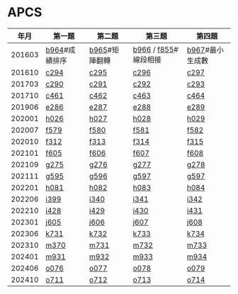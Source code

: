 # APCS
| 年月 | 第一題 | 第二題 | 第三題 | 第四題 |
| - | - | - | - | - |
| 201603 | [b964](https://zerojudge.tw/ShowProblem?problemid=b964)#成績排序 | [b965](https://zerojudge.tw/ShowProblem?problemid=b965)#矩陣翻轉  | [b966](https://zerojudge.tw/ShowProblem?problemid=b966) / [f855](https://zerojudge.tw/ShowProblem?problemid=f855)#線段相接 | [b967](https://zerojudge.tw/ShowProblem?problemid=b967)#最小生成數 |
| 201610 | [c294](https://zerojudge.tw/ShowProblem?problemid=c294) | [c295](https://zerojudge.tw/ShowProblem?problemid=c295) | [c296](https://zerojudge.tw/ShowProblem?problemid=c296) | [c297](https://zerojudge.tw/ShowProblem?problemid=c297) |
| 201703 | [c290](https://zerojudge.tw/ShowProblem?problemid=c290) | [c291](https://zerojudge.tw/ShowProblem?problemid=c291) | [c292](https://zerojudge.tw/ShowProblem?problemid=c292) | [c293](https://zerojudge.tw/ShowProblem?problemid=c293) |
| 201710 | [c461](https://zerojudge.tw/ShowProblem?problemid=c461) | [c462](https://zerojudge.tw/ShowProblem?problemid=c462) | [c463](https://zerojudge.tw/ShowProblem?problemid=c463) | [c464](https://zerojudge.tw/ShowProblem?problemid=c464) |
| 201906 | [e286](https://zerojudge.tw/ShowProblem?problemid=e286) | [e287](https://zerojudge.tw/ShowProblem?problemid=e287) | [e288](https://zerojudge.tw/ShowProblem?problemid=e288) | [e289](https://zerojudge.tw/ShowProblem?problemid=e289) |
| 202001 | [h026](https://zerojudge.tw/ShowProblem?problemid=h026) | [h027](https://zerojudge.tw/ShowProblem?problemid=h027) | [h028](https://zerojudge.tw/ShowProblem?problemid=h028) | [h029](https://zerojudge.tw/ShowProblem?problemid=h029) |
| 202007 | [f579](https://zerojudge.tw/ShowProblem?problemid=f579) | [f580](https://zerojudge.tw/ShowProblem?problemid=h580) | [f581](https://zerojudge.tw/ShowProblem?problemid=f581) | [f582](https://zerojudge.tw/ShowProblem?problemid=f582) |
| 202010 | [f312](https://zerojudge.tw/ShowProblem?problemid=f312) | [f313](https://zerojudge.tw/ShowProblem?problemid=f313) | [f314](https://zerojudge.tw/ShowProblem?problemid=f314) | [f315](https://zerojudge.tw/ShowProblem?problemid=f315) |
| 202101 | [f605](https://zerojudge.tw/ShowProblem?problemid=f605) | [f606](https://zerojudge.tw/ShowProblem?problemid=f606) | [f607](https://zerojudge.tw/ShowProblem?problemid=f607) | [f608](https://zerojudge.tw/ShowProblem?problemid=f608) |
| 202109 | [g275](https://zerojudge.tw/ShowProblem?problemid=g275) | [g276](https://zerojudge.tw/ShowProblem?problemid=g276) | [g277](https://zerojudge.tw/ShowProblem?problemid=g277) | [g278](https://zerojudge.tw/ShowProblem?problemid=g278) |
| 202111 | [g595](https://zerojudge.tw/ShowProblem?problemid=g595) | [g596](https://zerojudge.tw/ShowProblem?problemid=g596) | [g597](https://zerojudge.tw/ShowProblem?problemid=g597) | [g597](https://zerojudge.tw/ShowProblem?problemid=g597) |
| 202201 | [h081](https://zerojudge.tw/ShowProblem?problemid=h081) | [h082](https://zerojudge.tw/ShowProblem?problemid=h082) | [h083](https://zerojudge.tw/ShowProblem?problemid=h083) | [h084](https://zerojudge.tw/ShowProblem?problemid=h084) |
| 202206 | [i399](https://zerojudge.tw/ShowProblem?problemid=i399) | [i340](https://zerojudge.tw/ShowProblem?problemid=i340) | [i341](https://zerojudge.tw/ShowProblem?problemid=i341) | [i342](https://zerojudge.tw/ShowProblem?problemid=i342) |
| 202210 | [i428](https://zerojudge.tw/ShowProblem?problemid=i428) | [i429](https://zerojudge.tw/ShowProblem?problemid=i429) | [i430](https://zerojudge.tw/ShowProblem?problemid=i430) | [i431](https://zerojudge.tw/ShowProblem?problemid=i431) |
| 202301 | [j605](https://zerojudge.tw/ShowProblem?problemid=j605) | [j606](https://zerojudge.tw/ShowProblem?problemid=j606) | [j607](https://zerojudge.tw/ShowProblem?problemid=j607) | [j608](https://zerojudge.tw/ShowProblem?problemid=j608) |
| 202306 | [k731](https://zerojudge.tw/ShowProblem?problemid=k731) | [k732](https://zerojudge.tw/ShowProblem?problemid=k732) | [k733](https://zerojudge.tw/ShowProblem?problemid=k733) | [k734](https://zerojudge.tw/ShowProblem?problemid=k734) |
| 202310 | [m370](https://zerojudge.tw/ShowProblem?problemid=m730) | [m731](https://zerojudge.tw/ShowProblem?problemid=m731) | [m732](https://zerojudge.tw/ShowProblem?problemid=m732) | [m733](https://zerojudge.tw/ShowProblem?problemid=m733) |
| 202401 | [m931](https://zerojudge.tw/ShowProblem?problemid=m931) | [m932](https://zerojudge.tw/ShowProblem?problemid=m932) | [m933](https://zerojudge.tw/ShowProblem?problemid=m933) | [m934](https://zerojudge.tw/ShowProblem?problemid=m934) |
| 202406 | [o076](https://zerojudge.tw/ShowProblem?problemid=o076) | [o077](https://zerojudge.tw/ShowProblem?problemid=o077) | [o078](https://zerojudge.tw/ShowProblem?problemid=o078) | [o079](https://zerojudge.tw/ShowProblem?problemid=o079) |
| 202410 | [o711](https://zerojudge.tw/ShowProblem?problemid=o711) | [o712](https://zerojudge.tw/ShowProblem?problemid=o712) | [o713](https://zerojudge.tw/ShowProblem?problemid=o713) | [o714](https://zerojudge.tw/ShowProblem?problemid=o714) |
